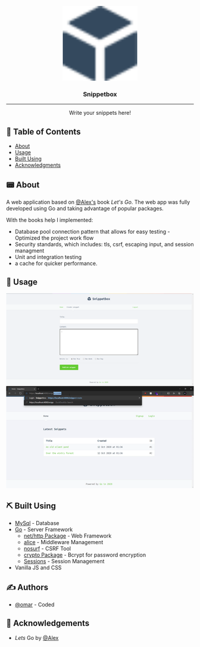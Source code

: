 <p align="center">
  <a href="" rel="noopener">
 <img width=200px height=200px src="./ui/static/img/logo.png" alt="Project logo"></a>
</p>

<h3 align="center">Snippetbox</h3>

<div align="center">

</div>

---

<p align="center"> Write your snippets here!
    <br> 
</p>

## 📝 Table of Contents

- [About](#about)
- [Usage](#usage)
- [Built Using](#built_using)
- [Acknowledgments](#acknowledgement)

## 📟 About <a name = "about"></a>

A web application based on [@Alex's](https://github.com/alexedwards) book *Let's Go*. The web app was fully developed using Go and taking advantage of popular packages. 

With the books help I implemented:
- Database pool connection pattern that allows for easy testing - Optimized the project work flow 
- Security standards, which includes: tls, csrf, escaping input, and session managment
- Unit and integration testing
- a cache for quicker performance.



## 🔑 Usage <a name="usage"></a>
<img src="/assets/create.png">

<img src="/assets/redirect.gif">

## ⛏️ Built Using <a name = "built_using"></a>

- [MySql](https://www.mysql.com/) - Database
- [Go](https://golang.org/) - Server Framework
  - [net/http Package](https://golang.org/pkg/net/http/) - Web Framework
  - [alice](https://github.com/justinas/alice) - Middleware Management
   - [nosurf](https://github.com/justinas/nosurf) - CSRF Tool
   - [crypto Package](https://github.com/golang/crypto) - Bcrypt for password encryption
   - [Sessions](https://github.com/golangcollege/sessions) - Session Management
- Vanilla JS and CSS

## ✍️ Authors <a name = "authors"></a>

- [@omar](https://github.com/omaralaniz) - Coded

## 🎉 Acknowledgements <a name = "acknowledgement"></a>

- *Lets* Go by [@Alex](https://github.com/alexedwards)

